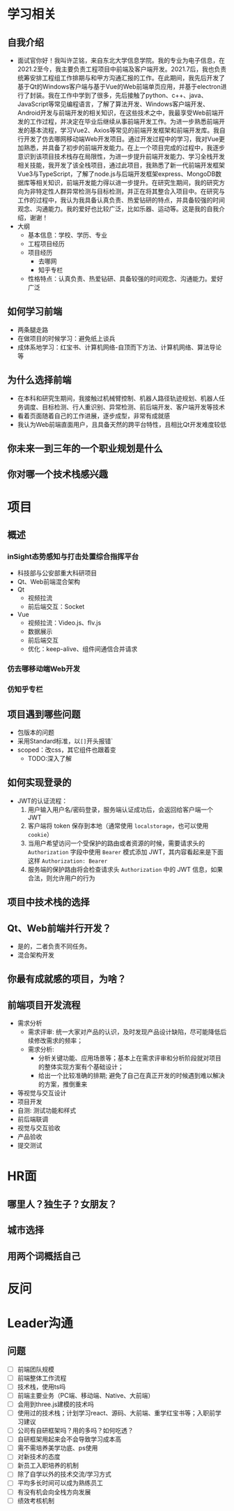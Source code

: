 # 学习相关
## 自我介绍
- 面试官你好！我叫许芷铭，来自东北大学信息学院。我的专业为电子信息，在2021.2至今，我主要负责工程项目中前端及客户端开发。2021.7后，我也负责统筹安排工程组工作排期与和甲方沟通汇报的工作。在此期间，我先后开发了基于Qt的Windows客户端与基于Vue的Web前端单页应用，并基于electron进行了封装。我在工作中学到了很多，先后接触了python、c++、java、JavaScript等常见编程语言，了解了算法开发、Windows客户端开发、Android开发与前端开发的相关知识，在这些技术之中，我最享受Web前端开发的工作过程，并决定在毕业后继续从事前端开发工作。为进一步熟悉前端开发的基本流程，学习Vue2、Axios等常见的前端开发框架和前端开发库。我自行开发了仿去哪网移动端Web开发项目。通过开发过程中的学习，我对Vue更加熟悉，并具备了初步的前端开发能力。在上一个项目完成的过程中，我逐步意识到该项目技术栈存在局限性，为进一步提升前端开发能力、学习全栈开发相关技能，我开发了该全栈项目，通过此项目，我熟悉了新一代前端开发框架Vue3与TypeScript，了解了node.js与后端开发框架express、MongoDB数据库等相关知识，前端开发能力得以进一步提升。在研究生期间，我的研究方向为非特定性人群异常检测与目标检测，并正在将其整合入项目中。在研究与工作的过程中，我认为我具备认真负责、热爱钻研的特点，并具备较强的时间观念、沟通能力。我的爱好也比较广泛，比如乐器、运动等。这是我的自我介绍，谢谢！
- 大纲
  - 基本信息：学校、学历、专业
  - 工程项目经历
  - 项目经历
    - 去哪网
    - 知乎专栏
  - 性格特点：认真负责、热爱钻研、具备较强的时间观念、沟通能力。爱好广泛
## 如何学习前端
- 两条腿走路
- 在做项目的时候学习：避免纸上谈兵
- 成体系地学习：红宝书、计算机网络-自顶而下方法、计算机网络、算法导论等
## 为什么选择前端
- 在本科和研究生期间，我接触过机械臂控制、机器人路径轨迹规划、机器人任务调度、目标检测、行人重识别、异常检测、前后端开发、客户端开发等技术
- 看着页面随着自己的工作进展，逐步成型，非常有成就感
- 我认为Web前端直面用户，且具备天然的跨平台特性，且相比Qt开发难度较低
## 你未来一到三年的一个职业规划是什么
## 你对哪一个技术栈感兴趣
# 项目
## 概述
### inSight态势感知与打击处置综合指挥平台
- 科技部与公安部重大科研项目
- Qt、Web前端混合架构
- Qt
  - 视频拉流
  - 前后端交互：Socket
- Vue
  - 视频拉流：Video.js、flv.js
  - 数据展示
  - 前后端交互
  - 优化：keep-alive、组件间通信合并请求
### 仿去哪移动端Web开发
### 仿知乎专栏
## 项目遇到哪些问题
- 包版本的问题
- 采用Standard标准，以`[]`开头报错`
- scoped：改css，其它组件也跟着变
  - TODO:深入了解
## 如何实现登录的
- JWT的认证流程：
  1. 用户输入用户名/密码登录，服务端认证成功后，会返回给客户端一个 JWT
  2. 客户端将 token 保存到本地（通常使用 `localstorage`，也可以使用 `cookie`）
  3. 当用户希望访问一个受保护的路由或者资源的时候，需要请求头的 `Authorization` 字段中使用 `Bearer` 模式添加 JWT，其内容看起来是下面这样 `Authorization: Bearer`
  4. 服务端的保护路由将会检查请求头 `Authorization` 中的 JWT 信息，如果合法，则允许用户的行为
## 项目中技术栈的选择
## Qt、Web前端并行开发？
- 是的，二者负责不同任务。
- 混合架构开发
## 你最有成就感的项目，为啥？
## 前端项目开发流程
- 需求分析
  - 需求评审: 统一大家对产品的认识，及时发现产品设计缺陷，尽可能降低后续修改需求的频率；
  - 需求分析: 
    - 分析关键功能、应用场景等；基本上在需求评审和分析阶段就对项目的整体实现方案有个基础设计；
    - 给出一个比较准确的排期; 避免了自己在真正开发的时候遇到难以解决的方案，推倒重来
- 等视觉与交互设计
- 项目开发
- 自测: 测试功能和样式
- 前后端联调
- 视觉与交互验收
- 产品验收
- 提交测试
# HR面
## 哪里人？独生子？女朋友？
## 城市选择
## 用两个词概括自己
# 反问

# Leader沟通
## 问题
+ [ ] 前端团队规模
+ [ ] 前端整体工作流程
+ [ ] 技术栈，使用ts吗
+ [ ] 前端主要业务（PC端、移动端、Native、大前端）
+ [ ] 会用到three.js建模的技术吗
+ [ ] 使用过的技术栈；计划学习react、源码、大前端、重学红宝书等；入职前学习建议
+ [ ] 公司有自研框架吗？用的多吗？如何吃透？
+ [ ] 自研框架用起来会不会导致学习成本高
+ [ ] 需不需培养美学功底、ps使用
+ [ ] 对新技术的态度
+ [ ] 新员工入职培养的机制
+ [ ] 除了自学以外的技术交流/学习方式
+ [ ] 平均多长时间可以成为熟练员工
+ [ ] 有没有机会向全栈方向发展
+ [ ] 绩效考核机制
